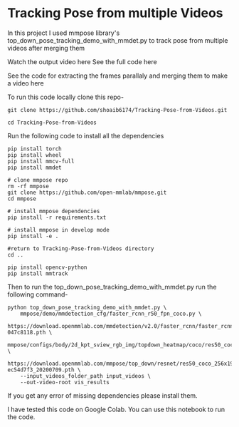 # Tracking Pose from multiple Videos 

In this project I used mmpose library's top_down_pose_tracking_demo_with_mmdet.py to track pose from multiple videos after merging them

Watch the output video here
See the full code here

See the code for extracting the frames parallaly and merging them to make a video here

To run this code locally clone this repo-
```
git clone https://github.com/shoaib6174/Tracking-Pose-from-Videos.git

cd Tracking-Pose-from-Videos
```
Run the following code to install all the dependencies
```
pip install torch
pip install wheel
pip install mmcv-full
pip install mmdet

# clone mmpose repo
rm -rf mmpose
git clone https://github.com/open-mmlab/mmpose.git
cd mmpose

# install mmpose dependencies
pip install -r requirements.txt

# install mmpose in develop mode
pip install -e .

#return to Tracking-Pose-from-Videos directory
cd ..

pip install opencv-python
pip install mmtrack
```

Then to run the top_down_pose_tracking_demo_with_mmdet.py run the following command- 
```
python top_down_pose_tracking_demo_with_mmdet.py \
    mmpose/demo/mmdetection_cfg/faster_rcnn_r50_fpn_coco.py \
    https://download.openmmlab.com/mmdetection/v2.0/faster_rcnn/faster_rcnn_r50_fpn_1x_coco/faster_rcnn_r50_fpn_1x_coco_20200130-047c8118.pth \
    mmpose/configs/body/2d_kpt_sview_rgb_img/topdown_heatmap/coco/res50_coco_256x192.py \
    https://download.openmmlab.com/mmpose/top_down/resnet/res50_coco_256x192-ec54d7f3_20200709.pth \
    --input_videos_folder_path input_videos \
    --out-video-root vis_results
```

If you get any error of missing dependencies please install them. 

I have tested this code on Google Colab. You can use this notebook to run the code. 
